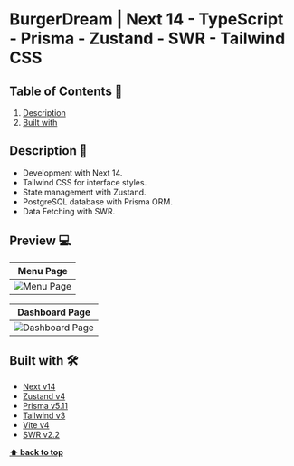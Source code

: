 # BurgerDream | Next 14 - TypeScript - Prisma - Zustand - SWR - Tailwind CSS

## Table of Contents 📘

1. [Description](#description-)
3. [Built with](#built-with-%EF%B8%8F)

## Description 📝
- Development with Next 14.
- Tailwind CSS for interface styles.
- State management with Zustand.
- PostgreSQL database with Prisma ORM.
- Data Fetching with SWR.

## Preview 💻
| **Menu Page** |
| :-------------: |
| ![Menu Page](https://i.imgur.com/4cM8cO6.png) |

| **Dashboard Page** |
| :-------------: |
| ![Dashboard Page](https://i.imgur.com/Pusl5Tw.png) |

## Built with 🛠️

- [Next v14](https://nextjs.org/)
- [Zustand v4](https://www.npmjs.com/package/zustand)
- [Prisma v5.11](https://www.prisma.io/)
- [Tailwind v3](https://tailwindcss.com/)
- [Vite v4](https://vitejs.dev)
- [SWR v2.2](https://swr.vercel.app/)

**[⬆ back to top](#table-of-contents-)**